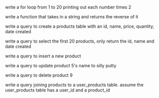 write a for loop from 1 to 20 printing out each number times 2

write a function that takes in a string and returns the reverse of it

write a query to create a products table with an id, name, price, quantity, date created

write a query to select the first 20 products, only return the id, name and date created

write a query to insert a new product

write a query to update product 5's name to silly putty

write a query to delete product 9

write a query joining products to a user_products table. assume the user_products table has a user_id and a product_id
